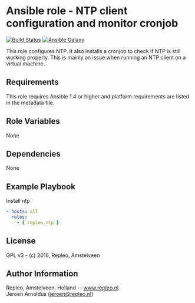 Ansible role - NTP client configuration and monitor cronjob
=====

[![Build Status](https://travis-ci.org/repleo/ansible-role-ntp.svg?branch=master)](https://travis-ci.org/repleo/ansible-role-ntp)
[![Ansible Galaxy](http://img.shields.io/badge/galaxy-repleo.ntp-660198.svg?style=flat)](https://galaxy.ansible.com/repleo/ntp)

This role configures NTP. It also installs a cronjob to check if NTP is still working properly.
This is mainly an issue when running an NTP client on a virtual machine.

Requirements
------------

This role requires Ansible 1.4 or higher and platform requirements are listed in the metadata file.

Role Variables
--------------

None

Dependencies
------------

None

Example Playbook
----------------

Install ntp
```yaml
- hosts: all
  roles:
    - { repleo.ntp }
```

License
-------

GPL v3 - (c) 2016, Repleo, Amstelveen

Author Information
------------------

Repleo, Amstelveen, Holland -- www.repleo.nl  
Jeroen Arnoldus (jeroen@repleo.nl)


